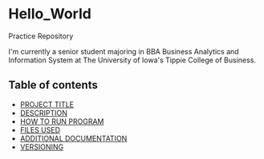 # Hello_World
Practice Repository

I'm currently a senior student majoring in BBA Business Analytics and Information System at The University of Iowa's Tippie College of Business. 
## Table of contents

- [PROJECT TITLE](#Project-Title)
- [DESCRIPTION](#Description)
- [HOW TO RUN PROGRAM](#How-to-run-program)
- [FILES USED](#files-used)
- [ADDITIONAL DOCUMENTATION](#additional-documentation)
- [VERSIONING](#versioning)
